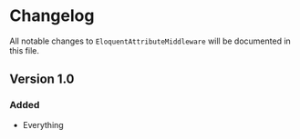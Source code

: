# Changelog

All notable changes to `EloquentAttributeMiddleware` will be documented in this file.

## Version 1.0

### Added
- Everything
